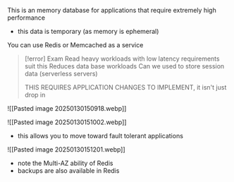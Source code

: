 This is an memory database for applications that require extremely high performance
- this data is temporary (as memory is ephemeral)

You can use Redis or Memcached as a service

>[!error] Exam
>Read heavy workloads with low latency requirements suit this
>Reduces data base workloads
>Can we used to store session data (serverless servers)
>
>THIS REQUIRES APPLICATION CHANGES TO IMPLEMENT, it isn't just drop in

![[Pasted image 20250130150918.webp]]

![[Pasted image 20250130151002.webp]]
- this allows you to move toward fault tolerant applications


![[Pasted image 20250130151201.webp]]
- note the Multi-AZ ability of Redis
- backups are also available in Redis